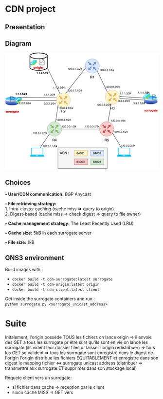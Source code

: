 # CDN project


## Presentation


## Diagram
![Diagram](diagram.png)
## Choices
**- User/CDN communication:** BGP Anycast

**- File retrieving strategy:**  
	1. Intra-cluster caching (cache miss => query to origin)   
	2. Digest-based (cache miss => check digest => query to file owner)

**- Cache management strategy:** The Least Recently Used (LRU)  

**- Cache size:** 5kB in each surrogate server  

**- File size:** 1kB

## GNS3 environment
Build images with :
- `docker build -t cdn-surrogate:latest surrogate`
- `docker build -t cdn-origin:latest origin`  
- `docker build -t cdn-client:latest client`  

Get inside the surrogate containers and run :  
`python surrogate.py <surrogate_unicast_address>`


# Suite
Initalement, l'origin possède TOUS les fichiers
on lance origin => il envoie des GET a tous les surrogate pr être surs qu'ils sont en vie
on lance les surrogate (ils vident leur dossier files pr laisser l'origin redistribuer) => tous les GET se valident => tous les surrogate sont enregistré dans le digest de l'origin
l'origin distribue les fichiers EQUITABLEMENT et enregistre dans son digest le mapping fichier <=> surrogate unicast address
(distribuer => transmettre aux surrogate ET supprimer dans son stockage local)

Requete client vers un surrogate:
- si fichier dans cache => reception par le client
- sinon cache MISS => GET vers 

